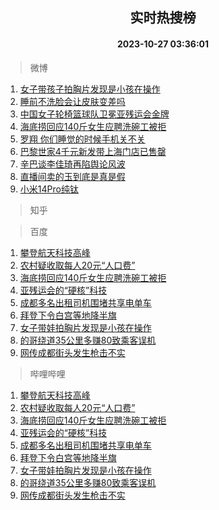 <div align="center"><h2>实时热搜榜</h2><h4>2023-10-27 03:36:01</h4></div>

> 微博  

1. [女子带孩子拍胸片发现是小孩在操作](https://s.weibo.com/weibo?q=%23%E5%A5%B3%E5%AD%90%E5%B8%A6%E5%AD%A9%E5%AD%90%E6%8B%8D%E8%83%B8%E7%89%87%E5%8F%91%E7%8E%B0%E6%98%AF%E5%B0%8F%E5%AD%A9%E5%9C%A8%E6%93%8D%E4%BD%9C%23&t=31&band_rank=1&Refer=top)<br />
2. [睡前不洗脸会让皮肤变差吗](https://s.weibo.com/weibo?q=%23%E7%9D%A1%E5%89%8D%E4%B8%8D%E6%B4%97%E8%84%B8%E4%BC%9A%E8%AE%A9%E7%9A%AE%E8%82%A4%E5%8F%98%E5%B7%AE%E5%90%97%23&t=31&band_rank=2&Refer=top)<br />
3. [中国女子轮椅篮球队卫冕亚残运会金牌](https://s.weibo.com/weibo?q=%23%E4%B8%AD%E5%9B%BD%E5%A5%B3%E5%AD%90%E8%BD%AE%E6%A4%85%E7%AF%AE%E7%90%83%E9%98%9F%E5%8D%AB%E5%86%95%E4%BA%9A%E6%AE%8B%E8%BF%90%E4%BC%9A%E9%87%91%E7%89%8C%23&t=31&band_rank=3&Refer=top)<br />
4. [海底捞回应140斤女生应聘洗碗工被拒](https://s.weibo.com/weibo?q=%23%E6%B5%B7%E5%BA%95%E6%8D%9E%E5%9B%9E%E5%BA%94140%E6%96%A4%E5%A5%B3%E7%94%9F%E5%BA%94%E8%81%98%E6%B4%97%E7%A2%97%E5%B7%A5%E8%A2%AB%E6%8B%92%23&t=31&band_rank=4&Refer=top)<br />
5. [罗翔 你们睡觉的时候手机关不关](https://s.weibo.com/weibo?q=%E7%BD%97%E7%BF%94%20%E4%BD%A0%E4%BB%AC%E7%9D%A1%E8%A7%89%E7%9A%84%E6%97%B6%E5%80%99%E6%89%8B%E6%9C%BA%E5%85%B3%E4%B8%8D%E5%85%B3&t=31&band_rank=5&Refer=top)<br />
6. [巴黎世家4千元新发带上海门店已售罄](https://s.weibo.com/weibo?q=%23%E5%B7%B4%E9%BB%8E%E4%B8%96%E5%AE%B64%E5%8D%83%E5%85%83%E6%96%B0%E5%8F%91%E5%B8%A6%E4%B8%8A%E6%B5%B7%E9%97%A8%E5%BA%97%E5%B7%B2%E5%94%AE%E7%BD%84%23&t=31&band_rank=6&Refer=top)<br />
7. [辛巴谈李佳琦再陷舆论风波](https://s.weibo.com/weibo?q=%23%E8%BE%9B%E5%B7%B4%E8%B0%88%E6%9D%8E%E4%BD%B3%E7%90%A6%E5%86%8D%E9%99%B7%E8%88%86%E8%AE%BA%E9%A3%8E%E6%B3%A2%23&t=31&band_rank=7&Refer=top)<br />
8. [直播间卖的玉到底是真是假](https://s.weibo.com/weibo?q=%23%E7%9B%B4%E6%92%AD%E9%97%B4%E5%8D%96%E7%9A%84%E7%8E%89%E5%88%B0%E5%BA%95%E6%98%AF%E7%9C%9F%E6%98%AF%E5%81%87%23&t=31&band_rank=8&Refer=top)<br />
9. [小米14Pro纯钛](https://s.weibo.com/weibo?q=%23%E5%B0%8F%E7%B1%B314Pro%E7%BA%AF%E9%92%9B%23&t=31&band_rank=9&Refer=top)<br />

> 知乎  


> 百度  

1. [攀登航天科技高峰](https://www.baidu.com/s?wd=%E6%94%80%E7%99%BB%E8%88%AA%E5%A4%A9%E7%A7%91%E6%8A%80%E9%AB%98%E5%B3%B0&sa=fyb_news&rsv_dl=fyb_news)<br />
2. [农村疑收取每人20元“人口费”](https://www.baidu.com/s?wd=%E5%86%9C%E6%9D%91%E7%96%91%E6%94%B6%E5%8F%96%E6%AF%8F%E4%BA%BA20%E5%85%83%E2%80%9C%E4%BA%BA%E5%8F%A3%E8%B4%B9%E2%80%9D&sa=fyb_news&rsv_dl=fyb_news)<br />
3. [海底捞回应140斤女生应聘洗碗工被拒](https://www.baidu.com/s?wd=%E6%B5%B7%E5%BA%95%E6%8D%9E%E5%9B%9E%E5%BA%94140%E6%96%A4%E5%A5%B3%E7%94%9F%E5%BA%94%E8%81%98%E6%B4%97%E7%A2%97%E5%B7%A5%E8%A2%AB%E6%8B%92&sa=fyb_news&rsv_dl=fyb_news)<br />
4. [亚残运会的“硬核”科技](https://www.baidu.com/s?wd=%E4%BA%9A%E6%AE%8B%E8%BF%90%E4%BC%9A%E7%9A%84%E2%80%9C%E7%A1%AC%E6%A0%B8%E2%80%9D%E7%A7%91%E6%8A%80&sa=fyb_news&rsv_dl=fyb_news)<br />
5. [成都多名出租司机围堵共享电单车](https://www.baidu.com/s?wd=%E6%88%90%E9%83%BD%E5%A4%9A%E5%90%8D%E5%87%BA%E7%A7%9F%E5%8F%B8%E6%9C%BA%E5%9B%B4%E5%A0%B5%E5%85%B1%E4%BA%AB%E7%94%B5%E5%8D%95%E8%BD%A6&sa=fyb_news&rsv_dl=fyb_news)<br />
6. [拜登下令白宫等地降半旗](https://www.baidu.com/s?wd=%E6%8B%9C%E7%99%BB%E4%B8%8B%E4%BB%A4%E7%99%BD%E5%AE%AB%E7%AD%89%E5%9C%B0%E9%99%8D%E5%8D%8A%E6%97%97&sa=fyb_news&rsv_dl=fyb_news)<br />
7. [女子带娃拍胸片发现是小孩在操作](https://www.baidu.com/s?wd=%E5%A5%B3%E5%AD%90%E5%B8%A6%E5%A8%83%E6%8B%8D%E8%83%B8%E7%89%87%E5%8F%91%E7%8E%B0%E6%98%AF%E5%B0%8F%E5%AD%A9%E5%9C%A8%E6%93%8D%E4%BD%9C&sa=fyb_news&rsv_dl=fyb_news)<br />
8. [的哥绕道35公里多赚80致乘客误机](https://www.baidu.com/s?wd=%E7%9A%84%E5%93%A5%E7%BB%95%E9%81%9335%E5%85%AC%E9%87%8C%E5%A4%9A%E8%B5%9A80%E8%87%B4%E4%B9%98%E5%AE%A2%E8%AF%AF%E6%9C%BA&sa=fyb_news&rsv_dl=fyb_news)<br />
9. [网传成都街头发生枪击不实](https://www.baidu.com/s?wd=%E7%BD%91%E4%BC%A0%E6%88%90%E9%83%BD%E8%A1%97%E5%A4%B4%E5%8F%91%E7%94%9F%E6%9E%AA%E5%87%BB%E4%B8%8D%E5%AE%9E&sa=fyb_news&rsv_dl=fyb_news)<br />

> 哔哩哔哩  

1. [攀登航天科技高峰](https://www.baidu.com/s?wd=%E6%94%80%E7%99%BB%E8%88%AA%E5%A4%A9%E7%A7%91%E6%8A%80%E9%AB%98%E5%B3%B0&sa=fyb_news&rsv_dl=fyb_news)<br />
2. [农村疑收取每人20元“人口费”](https://www.baidu.com/s?wd=%E5%86%9C%E6%9D%91%E7%96%91%E6%94%B6%E5%8F%96%E6%AF%8F%E4%BA%BA20%E5%85%83%E2%80%9C%E4%BA%BA%E5%8F%A3%E8%B4%B9%E2%80%9D&sa=fyb_news&rsv_dl=fyb_news)<br />
3. [海底捞回应140斤女生应聘洗碗工被拒](https://www.baidu.com/s?wd=%E6%B5%B7%E5%BA%95%E6%8D%9E%E5%9B%9E%E5%BA%94140%E6%96%A4%E5%A5%B3%E7%94%9F%E5%BA%94%E8%81%98%E6%B4%97%E7%A2%97%E5%B7%A5%E8%A2%AB%E6%8B%92&sa=fyb_news&rsv_dl=fyb_news)<br />
4. [亚残运会的“硬核”科技](https://www.baidu.com/s?wd=%E4%BA%9A%E6%AE%8B%E8%BF%90%E4%BC%9A%E7%9A%84%E2%80%9C%E7%A1%AC%E6%A0%B8%E2%80%9D%E7%A7%91%E6%8A%80&sa=fyb_news&rsv_dl=fyb_news)<br />
5. [成都多名出租司机围堵共享电单车](https://www.baidu.com/s?wd=%E6%88%90%E9%83%BD%E5%A4%9A%E5%90%8D%E5%87%BA%E7%A7%9F%E5%8F%B8%E6%9C%BA%E5%9B%B4%E5%A0%B5%E5%85%B1%E4%BA%AB%E7%94%B5%E5%8D%95%E8%BD%A6&sa=fyb_news&rsv_dl=fyb_news)<br />
6. [拜登下令白宫等地降半旗](https://www.baidu.com/s?wd=%E6%8B%9C%E7%99%BB%E4%B8%8B%E4%BB%A4%E7%99%BD%E5%AE%AB%E7%AD%89%E5%9C%B0%E9%99%8D%E5%8D%8A%E6%97%97&sa=fyb_news&rsv_dl=fyb_news)<br />
7. [女子带娃拍胸片发现是小孩在操作](https://www.baidu.com/s?wd=%E5%A5%B3%E5%AD%90%E5%B8%A6%E5%A8%83%E6%8B%8D%E8%83%B8%E7%89%87%E5%8F%91%E7%8E%B0%E6%98%AF%E5%B0%8F%E5%AD%A9%E5%9C%A8%E6%93%8D%E4%BD%9C&sa=fyb_news&rsv_dl=fyb_news)<br />
8. [的哥绕道35公里多赚80致乘客误机](https://www.baidu.com/s?wd=%E7%9A%84%E5%93%A5%E7%BB%95%E9%81%9335%E5%85%AC%E9%87%8C%E5%A4%9A%E8%B5%9A80%E8%87%B4%E4%B9%98%E5%AE%A2%E8%AF%AF%E6%9C%BA&sa=fyb_news&rsv_dl=fyb_news)<br />
9. [网传成都街头发生枪击不实](https://www.baidu.com/s?wd=%E7%BD%91%E4%BC%A0%E6%88%90%E9%83%BD%E8%A1%97%E5%A4%B4%E5%8F%91%E7%94%9F%E6%9E%AA%E5%87%BB%E4%B8%8D%E5%AE%9E&sa=fyb_news&rsv_dl=fyb_news)<br />
